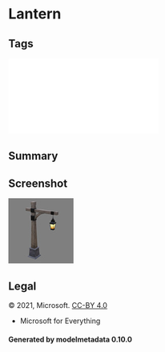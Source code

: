 # Lantern

## Tags

![sharable](./README-sharable.md)

## Summary

 

## Screenshot

![screenshot](screenshot/screenshot.jpg)

## Legal

&copy; 2021, Microsoft. [CC-BY 4.0](https://creativecommons.org/licenses/by-nd/4.0/legalcode)

 - Microsoft for Everything

#### Generated by modelmetadata 0.10.0